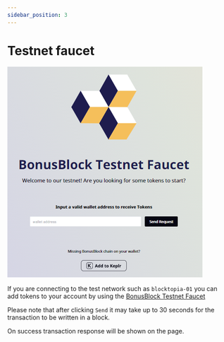 ```yaml
---
sidebar_position: 3
---
```


# Testnet faucet

<a href="https://faucet.bonusblock.io/" target="_blank" class="text-center">

![BonusBlock Testnet Faucet](/img/illustrations/bonusblock-test-faucet.png)

</a>

If you are connecting to the test network such as `blocktopia-01` you can add tokens to your account by using
the <a className="external" href="https://faucet.bonusblock.io/" target="_blank">BonusBlock Testnet Faucet</a>

Please note that after clicking `Send` it may take up to 30 seconds for the transaction to be written in a block.

On success transaction response will be shown on the page.
